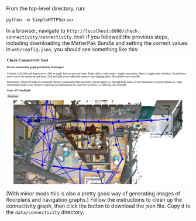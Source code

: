 

From the top-level directory, run:
```
python -m SimpleHTTPServer
```

In a browser, navigate to `http://localhost:8000/check-connectivity/connectivity.html` If you followed the previous steps, including downloading the MatterPak Bundle and setting the correct values in `web/config.json`, you should see something like this:

![Screenshot](screenshot.png)

(With minor mods this is also a pretty good way of generating images of floorplans and navigation graphs.) Follow the instructions to clean up the connectivity graph, then click the button to download the json file. Copy it to the `data/connectivity` directory. 
